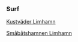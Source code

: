 


### Surf

[Kustväder Limhamn](https://www.kustvader.se/malm%C3%B6-limhamn)

[Småbåtshamnen Limhamn](https://www.weatherlink.com/embeddablePage/show/57ea9ac7cfe540c3a21e2aa23a2f1e53/summary)